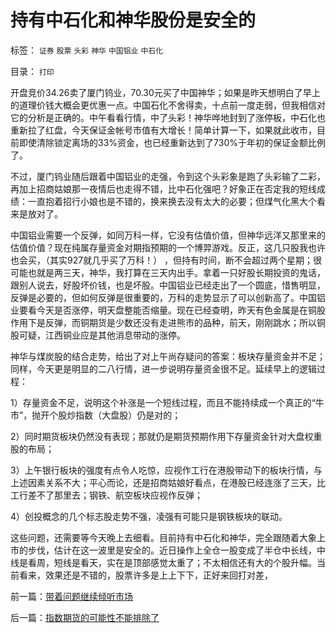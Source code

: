 # 持有中石化和神华股份是安全的

标签： `证券` `股票` `头彩` `神华` `中国铝业` `中石化` 

目录： `打印`

开盘竞价34.26卖了厦门钨业，70.30元买了中国神华；如果是昨天想明白了早上的道理价钱大概会更优惠一点。中国石化不舍得卖，十点前一度走弱，但我相信对它的分析是正确的。中午看看行情，中了头彩！神华哗地封到了涨停板，中石化也重新拉了红盘，今天保证金帐号市值有大增长！简单计算一下，如果就此收市，目前即使清除锁定离场的33%资金，也已经重新达到了730%于年初的保证金额比例了。



不过，厦门钨业随后跟着中国铝业的走强，令到这个头彩象是跑了头彩输了二彩，再加上招商姑娘那一夜情后也走得不错，比中石化强吧？好象正在否定我的短线成绩：一直抱着招行小娘也是不错的，换来换去没有太大的必要；但煤气化黑大个看来是放对了。



中国铝业需要一个反弹，如同万科一样，它没有估值价值，但神华远洋又那里来的估值价值？现在纯属存量资金对期指预期的一个博羿游戏。反正，这几只股我也许也会买，（其实927就几乎买了万科！）
，但持有时间，断不会超过两个星期；很可能也就是两三天，神华，我打算在三天内出手。拿着一只好股长期投资的鬼话，跟别人说去，好股坏价钱，也是坏股。中国铝业已经走出了一个圆底，惜售明显，反弹是必要的，但如何反弹是很重要的，万科的走势显示了可以创新高了。中国铝业要看今天是否涨停，明天盘整能否缩量。现在已经查明，昨天有色金属是在铜股作用下是反弹，而铜期货是少数还没有走进熊市的品种，前天，刚刚跳水；所以铜股可疑，江西铜业应是其他消息带动的涨停。



神华与煤炭股的结合走势，给出了对上午尚存疑问的答案：板块存量资金并不足；同样，今天更是明显的二八行情，进一步说明存量资金很不足。延续早上的逻辑过程：

1）存量资金不足，说明这个补涨是一个短线过程，而且不能持续成一个真正的“牛市”，抛开个股炒指数（大盘股）仍是对的；

2）同时期货板块仍然没有表现；那就仍是期货预期作用下存量资金针对大盘权重股的布局；

3）上午银行板块的强度有点令人吃惊，应视作工行在港股带动下的板块行情，与上述因素关系不大；平心而论，还是招商姑娘好看点，在港股已经连涨了三天，比工行差不了那里去；钢铁、航空板块应视作反弹；

4）创投概念的几个标志股走势不强，凌强有可能只是钢铁板块的联动。



这些问题，还需要等今天晚上去细看。目前持有中石化和神华，完全跟随着大象上市的步伐，估计在这一波里是安全的。近日操作上全仓一股变成了半仓中长线，中线是看周，短线是看天，实在是顶部感觉太重了；不太相信还有大的个股升幅。当前看来，效果还是不错的，股票许多是上上下下，正好来回打对差，









前一篇：[带着问题继续倾听市场](../../../2007/10/10/带着问题继续倾听市场.md)

后一篇：[指数期货的可能性不能排除了](../../../2007/10/10/指数期货的可能性不能排除了.md)